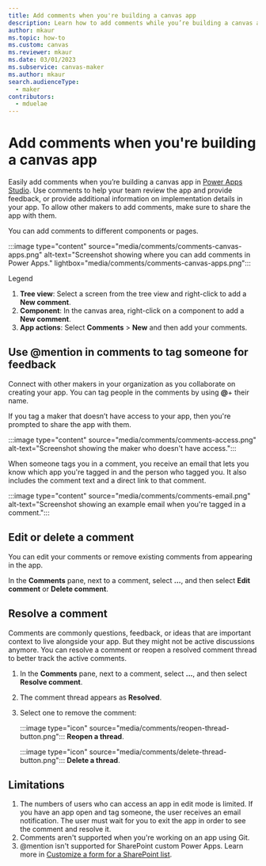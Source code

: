 ```yaml
---
title: Add comments when you're building a canvas app
description: Learn how to add comments while you’re building a canvas app in Power Apps Studio.
author: mkaur
ms.topic: how-to
ms.custom: canvas
ms.reviewer: mkaur
ms.date: 03/01/2023
ms.subservice: canvas-maker
ms.author: mkaur
search.audienceType: 
  - maker
contributors:
  - mduelae
---
```


# Add comments when you're building a canvas app

Easily add comments when you’re building a canvas app in [Power Apps Studio](power-apps-studio.md). Use comments to help your team review the app and provide feedback, or provide additional information on implementation details in your app. To allow other makers to add comments, make sure to share the app with them.

You can add comments to different components or pages.

:::image type="content" source="media/comments/comments-canvas-apps.png" alt-text="Screenshot showing where you can add comments in Power Apps." lightbox="media/comments/comments-canvas-apps.png":::

Legend

1. **Tree view**: Select a screen from the tree view and right-click to add a **New comment**.
2. **Component**: In the canvas area, right-click on a component to add a **New comment**.
3. **App actions**: Select **Comments** > **New** and then add your comments.

## Use @mention in comments to tag someone for feedback

Connect with other makers in your organization as you collaborate on creating your app. You can tag people in the comments by using **@**+ their name.

If you tag a maker that doesn’t have access to your app, then you're prompted to share the app with them.

:::image type="content" source="media/comments/comments-access.png" alt-text="Screenshot showing the maker who doesn't have access.":::

When someone tags you in a comment, you receive an email that lets you know which app you're tagged in and the person who tagged you. It also includes the comment text and a direct link to that comment.

:::image type="content" source="media/comments/comments-email.png" alt-text="Screenshot showing an example email when you're tagged in a comment.":::

## Edit or delete a comment

You can edit your comments or remove existing comments from appearing in the app.

In the **Comments** pane, next to a comment, select **...**, and then select **Edit comment** or **Delete comment**.

## Resolve a comment

Comments are commonly questions, feedback, or ideas that are important context to live alongside your app. But they might not be active discussions anymore. You can resolve a comment or reopen a resolved comment thread to better track the active comments.  

1. In the **Comments** pane, next to a comment, select **...**, and then select **Resolve comment**.
1. The comment thread appears as **Resolved**.
1. Select one to remove the comment:

   :::image type="icon" source="media/comments/reopen-thread-button.png"::: **Reopen a thread**.

   :::image type="icon" source="media/comments/delete-thread-button.png"::: **Delete a thread**.

## Limitations

1. The numbers of users who can access an app in edit mode is limited. If you have an app open and tag someone, the user receives an email notification. The user must wait for you to exit the app in order to see the comment and resolve it.
2. Comments aren't supported when you're working on an app using Git.
3. @mention isn't supported for SharePoint custom Power Apps. Learn more  in [Customize a form for a SharePoint list](/sharepoint/dev/business-apps/power-apps/get-started/create-your-first-custom-form).
